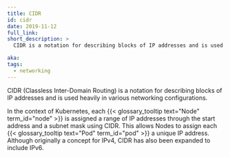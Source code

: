 ```yaml
---
title: CIDR
id: cidr
date: 2019-11-12
full_link:
short_description: >
  CIDR is a notation for describing blocks of IP addresses and is used heavily in various networking configurations.

aka:
tags:
  - networking
---
```


CIDR (Classless Inter-Domain Routing) is a notation for describing blocks of IP addresses and is used heavily in various networking configurations.

<!--more-->

In the context of Kubernetes, each {{< glossary_tooltip text="Node" term_id="node" >}} is assigned a range of IP addresses through the start address and a subnet mask using CIDR. This allows Nodes to assign each {{< glossary_tooltip text="Pod" term_id="pod" >}} a unique IP address. Although originally a concept for IPv4, CIDR has also been expanded to include IPv6.
